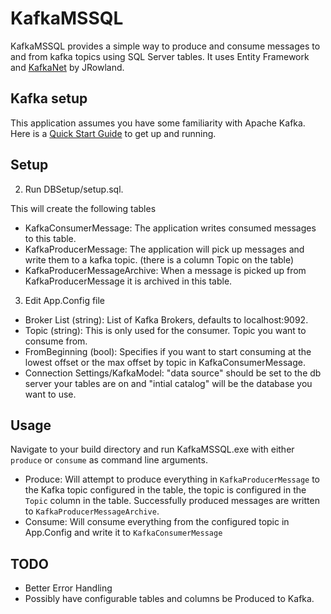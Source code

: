 # KafkaMSSQL

KafkaMSSQL provides a simple way to produce and consume messages to and from kafka topics using SQL Server tables. It uses Entity Framework and [KafkaNet](https://github.com/Jroland/kafka-net) by JRowland.

## Kafka setup
This application assumes you have some familiarity with Apache Kafka. Here is a [Quick Start Guide](http://kafka.apache.org/090/documentation.html) to get up and running.

## Setup
2. Run DBSetup/setup.sql.

  This will create the following tables
  - KafkaConsumerMessage: The application writes consumed messages to this table.
  - KafkaProducerMessage: The application will pick up messages and write them to a kafka topic. (there is a column Topic on the table)
  - KafkaProducerMessageArchive: When a message is picked up from KafkaProducerMessage it is archived in this table.

3. Edit App.Config file

  - Broker List (string): List of Kafka Brokers, defaults to localhost:9092.
  - Topic (string): This is only used for the consumer. Topic you want to consume from.
  - FromBeginning (bool): Specifies if you want to start consuming at the lowest offset or the max offset by topic in KafkaConsumerMessage.
  - Connection Settings/KafkaModel: "data source" should be set to the db server your tables are on and "intial catalog" will be the database you want to use.

## Usage
Navigate to your build directory and run KafkaMSSQL.exe with either `produce` or `consume` as command line arguments.

  - Produce: Will attempt to produce everything in `KafkaProducerMessage` to the Kafka topic configured in the table, the topic is configured in the `Topic` column in the table. Successfully produced messages are written to `KafkaProducerMessageArchive`.
  - Consume: Will consume everything from the configured topic in App.Config and write it to `KafkaConsumerMessage`

## TODO
- Better Error Handling
- Possibly have configurable tables and columns be Produced to Kafka.
